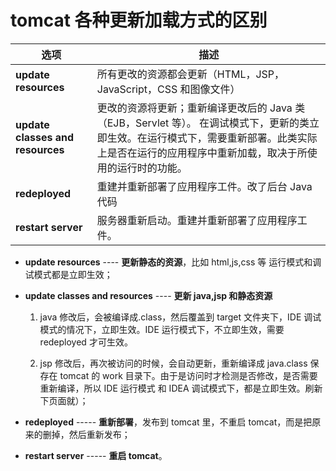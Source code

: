 # tomcat 各种更新加载方式的区别

| 选项                             | 描述                                                                                                                                                                                               |
| -------------------------------- | -------------------------------------------------------------------------------------------------------------------------------------------------------------------------------------------------- |
| **update resources**             | 所有更改的资源都会更新（HTML，JSP，JavaScript，CSS 和图像文件）                                                                                                                                    |
| **update classes and resources** | 更改的资源将更新；重新编译更改后的 Java 类（EJB，Servlet 等）。 在调试模式下，更新的类立即生效。在运行模式下，需要重新部署。此类实际上是否在运行的应用程序中重新加载，取决于所使用的运行时的功能。 |
| **redeployed**                   | 重建并重新部署了应用程序工件。改了后台 Java 代码                                                                                                                                                   |
| **restart server**               | 服务器重新启动。重建并重新部署了应用程序工件。                                                                                                                                                     |

- **update resources** ---- **更新静态的资源**，比如 html,js,css 等 运行模式和调试模式都是立即生效；

- **update classes and resources** ---- **更新 java,jsp 和静态资源**

  1. java 修改后，会被编译成.class，然后覆盖到 target 文件夹下，IDE 调试模式的情况下，立即生效。IDE 运行模式下，不立即生效，需要 redeployed 才可生效。

  2. jsp 修改后，再次被访问的时候，会自动更新，重新编译成 java.class 保存在 tomcat 的 work 目录下。由于是访问时才检测是否修改，是否需要重新编译，所以 IDE 运行模式 和 IDEA 调试模式下，都是立即生效。刷新下页面就）；

- **redeployed** ----- **重新部署**，发布到 tomcat 里，不重启 tomcat，而是把原来的删掉，然后重新发布；

- **restart server** ----- **重启 tomcat**。
